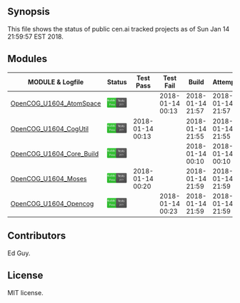 
## Synopsis

This file shows the status of public cen.ai tracked projects as of Sun Jan 14 21:59:57 EST 2018.

## Modules 

| MODULE & Logfile | Status | Test Pass | Test Fail| Build | Attempt|
| --- | --- | --- | --- | ---  | --- |
| [OpenCOG_U1604_AtomSpace](jobs/OpenCOG_U1604_AtomSpace.log) | ![Status](/images/BUILDPASS.svg) |  | 2018-01-14 00:13 | 2018-01-14 21:57  | 2018-01-14 21:57 |
| [OpenCOG_U1604_CogUtil](jobs/OpenCOG_U1604_CogUtil.log) | ![Status](/images/BUILDPASS.svg) | 2018-01-14 00:13 |  | 2018-01-14 21:55  | 2018-01-14 21:55 |
| [OpenCOG_U1604_Core_Build](jobs/OpenCOG_U1604_Core_Build.log) | ![Status](/images/BUILDPASS.svg) |  |  | 2018-01-14 00:10  | 2018-01-14 00:10 |
| [OpenCOG_U1604_Moses](jobs/OpenCOG_U1604_Moses.log) | ![Status](/images/BUILDPASS.svg) | 2018-01-14 00:20 |  | 2018-01-14 21:59  | 2018-01-14 21:59 |
| [OpenCOG_U1604_Opencog](jobs/OpenCOG_U1604_Opencog.log) | ![Status](/images/BUILDPASS.svg) |  | 2018-01-14 00:23 | 2018-01-14 21:59  | 2018-01-14 21:59 |

## Contributors

Ed Guy.

## License

MIT license. 

